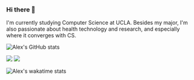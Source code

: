 ### Hi there 👋

I'm currently studying Computer Science at UCLA. Besides my major, I'm also passionate about health technology and research, and especially where it converges with CS.

![Alex's GitHub stats](https://github-readme-stats.vercel.app/api?username=alexthegreat1&count_private=true&show_icons=true&bg_color=15,3b63ff,3bc5ff&title_color=fff&text_color=fff)

![](https://github.com/username/github-stats/blob/master/generated/overview.svg)
![](https://github.com/username/github-stats/blob/master/generated/languages.svg)

<!-- ![Top Langs](https://github-readme-stats.vercel.app/api/top-langs/?username=alexthegreat1&layout=compact&langs_count=10) -->

![Alex's wakatime stats](https://github-readme-stats.vercel.app/api/wakatime?username=alexthegreat1&layout=compact&v=1)

<!--
<img align="left" src="https://github-readme-stats.vercel.app/api?username=alexthegreat1&count_private=true&show_icons=true&bg_color=15,3b63ff,3bc5ff&title_color=fff&text_color=fff" height=170/>


<img align="left" src="https://github-readme-stats.vercel.app/api/top-langs/?username=alexthegreat1&layout=compact&langs_count=10" height=150/>


<img align="left" src="https://github-readme-stats.vercel.app/api/wakatime?username=alexthegreat1&layout=compact&v=6" height=180/>

-->

<!--
**alexthegreat1/alexthegreat1** is a ✨ _special_ ✨ repository because its `README.md` (this file) appears on your GitHub profile.

Here are some ideas to get you started:

- 🔭 I’m currently working on ...
- 🌱 I’m currently learning ...
- 👯 I’m looking to collaborate on ...
- 🤔 I’m looking for help with ...
- 💬 Ask me about ...
- 📫 How to reach me: ...
- 😄 Pronouns: ...
- ⚡ Fun fact: ...
-->
